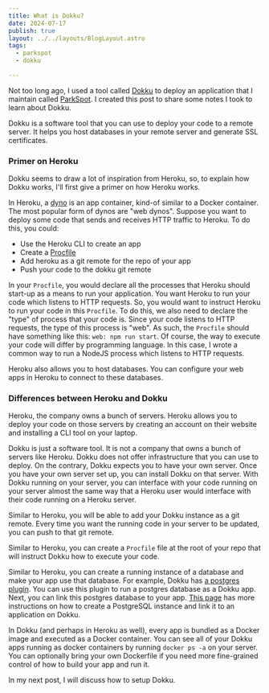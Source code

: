 ```yaml
---
title: What is Dokku?
date: 2024-07-17
publish: true
layout: ../../layouts/BlogLayout.astro
tags:
  - parkspot
  - dokku

---
```


Not too long ago, I used a tool called [Dokku](https://dokku.com/) to deploy an application that I maintain called [ParkSpot](https://park-spot.co/). I created this post to share some notes I took to learn about Dokku.

Dokku is a software tool that you can use to deploy your code to a remote server. It helps you host databases in your remote server and generate SSL certificates.

### Primer on Heroku

Dokku seems to draw a lot of inspiration from Heroku, so, to explain how Dokku works, I'll first give a primer on how Heroku works.

In Heroku, a [dyno](https://devcenter.heroku.com/articles/dynos) is an app container, kind-of similar to a Docker container. The most popular form of dynos are "web dynos". Suppose you want to deploy some code that sends and receives HTTP traffic to Heroku. To do this, you could:

- Use the Heroku CLI to create an app
- Create a [Procfile](https://devcenter.heroku.com/articles/procfile)
- Add heroku as a git remote for the repo of your app
- Push your code to the dokku git remote

In your `Procfile`, you would declare all the processes that Heroku should start-up as a means to run your application. You want Heroku to run your code which listens to HTTP requests. So, you would want to instruct Heroku to run your code in this `Procfile`. To do this, we also need to declare the "type" of process that your code is. Since your code listens to HTTP requests, the type of this process is "web". As such, the `Procfile` should have something like this: `web: npm run start`. Of course, the way to execute your code will differ by programming language. In this case, I wrote a common way to run a NodeJS process which listens to HTTP requests.

Heroku also allows you to host databases. You can configure your web apps in Heroku to connect to these databases.

### Differences between Heroku and Dokku

Heroku, the company owns a bunch of servers. Heroku allows you to deploy your code on those servers by creating an account on their website and installing a CLI tool on your laptop.

Dokku is just a software tool. It is not a company that owns a bunch of servers like Heroku. Dokku does not offer infrastructure that you can use to deploy. On the contrary, Dokku expects you to have your own server. Once you have your own server set up, you can install Dokku on that server. With Dokku running on your server, you can interface with your code running on your server almost the same way that a Heroku user would interface with their code running on a Heroku server.

Similar to Heroku, you will be able to add your Dokku instance as a git remote. Every time you want the running code in your server to be updated, you can push to that git remote.

Similar to Heroku, you can create a `Procfile` file at the root of your repo that will instruct Dokku how to execute your code.

Similar to Heroku, you can create a running instance of a database and make your app use that database. For example, Dokku has [a postgres plugin](https://github.com/dokku/dokku-postgres). You can use this plugin to run a postgres database as a Dokku app. Next, you can link this postgres database to your app. [This page](https://dokku.com/docs/deployment/application-deployment/#create-the-backing-services) has more instructions on how to create a PostgreSQL instance and link it to an application on Dokku.

In Dokku (and perhaps in Heroku as well), every app is bundled as a Docker image and executed as a Docker container. You can see all of your Dokku apps running as docker containers by running `docker ps -a` on your server. You can optionally bring your own Dockerfile if you need more fine-grained control of how to build your app and run it.

In my next post, I will discuss how to setup Dokku.
